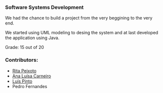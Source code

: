### Software Systems Development

We had the chance to build a project from the very beggining to the very end. 

We started using UML modeling to desing the system and at last developed the application using Java.

Grade: 15 out of 20

### Contributors:
- [Rita Peixoto](https://github.com/rita-peixoto)
- [Ana Luísa Carneiro](https://github.com/Analucar)
- [Luís Pinto](https://github.com/L-Pinto)
- Pedro Fernandes
